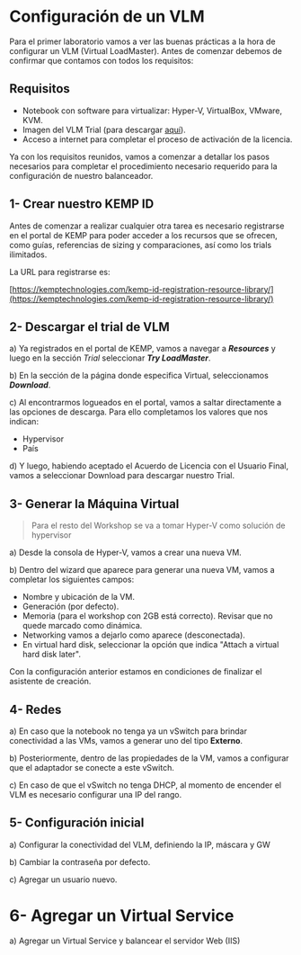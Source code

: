 # Configuración de un VLM

Para el primer laboratorio vamos a ver las buenas prácticas a la hora de configurar un VLM (Virtual LoadMaster). Antes de comenzar debemos de confirmar que contamos con todos los requisitos:

## Requisitos

* Notebook con software para virtualizar: Hyper-V, VirtualBox, VMware, KVM.
* Imagen del VLM Trial (para descargar [aquí](https://kemptechnologies.com/vlm-download/)).
* Acceso a internet para completar el proceso de activación de la licencia.

Ya con los requisitos reunidos, vamos a comenzar a detallar los pasos necesarios para completar el procedimiento necesario requerido para la configuración de nuestro balanceador.

## 1- Crear nuestro KEMP ID

Antes de comenzar a realizar cualquier otra tarea es necesario registrarse en el portal de KEMP para poder acceder a los recursos que se ofrecen, como guías, referencias de sizing y comparaciones, así como los trials ilimitados.

La URL para registrarse es:

[https://kemptechnologies.com/kemp-id-registration-resource-library/](https://kemptechnologies.com/kemp-id-registration-resource-library/)


## 2- Descargar el trial de VLM

a) Ya registrados en el portal de KEMP, vamos a navegar a ***Resources*** y luego en la sección *Trial* seleccionar ***Try LoadMaster***.

b) En la sección de la página donde especifica Virtual, seleccionamos ***Download***.

c) Al encontrarmos logueados en el portal, vamos a saltar directamente a las opciones de descarga. Para ello completamos los valores que nos indican:

* Hypervisor
* País

d) Y luego, habiendo aceptado el Acuerdo de Licencia con el Usuario Final, vamos a seleccionar Download para descargar nuestro Trial.


## 3- Generar la Máquina Virtual

> Para el resto del Workshop se va a tomar Hyper-V como solución de hypervisor

a) Desde la consola de Hyper-V, vamos a crear una nueva VM.

b) Dentro del wizard que aparece para generar una nueva VM, vamos a completar los siguientes campos:

* Nombre y ubicación de la VM.
* Generación (por defecto).
* Memoria (para el workshop con 2GB está correcto). Revisar que no quede marcado como dinámica.
* Networking vamos a dejarlo como aparece (desconectada).
* En virtual hard disk, seleccionar la opción que indica "Attach a virtual hard disk later".

Con la configuración anterior estamos en condiciones de finalizar el asistente de creación.

## 4- Redes

a) En caso que la notebook no tenga ya un vSwitch para brindar conectividad a las VMs, vamos a generar uno del tipo **Externo**.

b) Posteriormente, dentro de las propiedades de la VM, vamos a configurar que el adaptador se conecte a este vSwitch.

c) En caso de que el vSwitch no tenga DHCP, al momento de encender el VLM es necesario configurar una IP del rango.

## 5- Configuración inicial

a) Configurar la conectividad del VLM, definiendo la IP, máscara y GW

b) Cambiar la contraseña por defecto.

c) Agregar un usuario nuevo.

# 6- Agregar un Virtual Service

a) Agregar un Virtual Service y balancear el servidor Web (IIS)